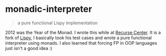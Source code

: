 # monadic-interpreter

> a pure functional Lispy implementation

2012 was the Year of the Monad. I wrote this while at [Recurse Center](https://www.recurse.com/). 
It is a fork of [Lispy](http://norvig.com/lispy.html), I basically took his test cases and wrote a pure 
functional interpreter using monads. I also learned that forcing FP in OOP languages just isn't a good idea :)
